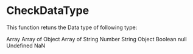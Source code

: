 # CheckDataType


This function retuns the Data type of following type:

Array   Array of Object    Array of String    Number         String       Object     Boolean      null  Undefined    NaN
